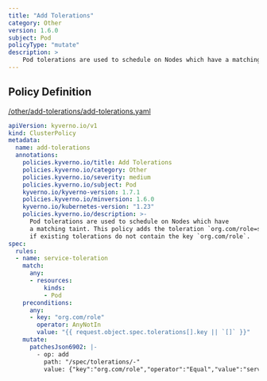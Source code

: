 ```yaml
---
title: "Add Tolerations"
category: Other
version: 1.6.0
subject: Pod
policyType: "mutate"
description: >
    Pod tolerations are used to schedule on Nodes which have a matching taint. This policy adds the toleration `org.com/role=service:NoSchedule` if existing tolerations do not contain the key `org.com/role`.
---
```


## Policy Definition
<a href="https://github.com/kyverno/policies/raw/main//other/add-tolerations/add-tolerations.yaml" target="-blank">/other/add-tolerations/add-tolerations.yaml</a>

```yaml
apiVersion: kyverno.io/v1
kind: ClusterPolicy
metadata:
  name: add-tolerations
  annotations:
    policies.kyverno.io/title: Add Tolerations
    policies.kyverno.io/category: Other
    policies.kyverno.io/severity: medium
    policies.kyverno.io/subject: Pod
    kyverno.io/kyverno-version: 1.7.1
    policies.kyverno.io/minversion: 1.6.0
    kyverno.io/kubernetes-version: "1.23"
    policies.kyverno.io/description: >- 
      Pod tolerations are used to schedule on Nodes which have
      a matching taint. This policy adds the toleration `org.com/role=service:NoSchedule`
      if existing tolerations do not contain the key `org.com/role`.
spec:
  rules:
  - name: service-toleration
    match:
      any:
      - resources:
          kinds:
          - Pod
    preconditions:
      any:
      - key: "org.com/role"
        operator: AnyNotIn
        value: "{{ request.object.spec.tolerations[].key || `[]` }}"
    mutate:
      patchesJson6902: |-
        - op: add
          path: "/spec/tolerations/-"
          value: {"key":"org.com/role","operator":"Equal","value":"service","effect":"NoSchedule"}

```
